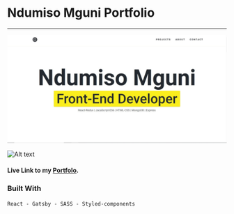 # Ndumiso Mguni Portfolio

---

![ndumiso mguni](src/images/portfolio.jpg)

![Alt text](relative/path/to/img.jpg?raw=true "Title")

#### Live Link to my [Portfolo](https://devmguni.com/).

### Built With

`React - Gatsby - SASS - Styled-components`
